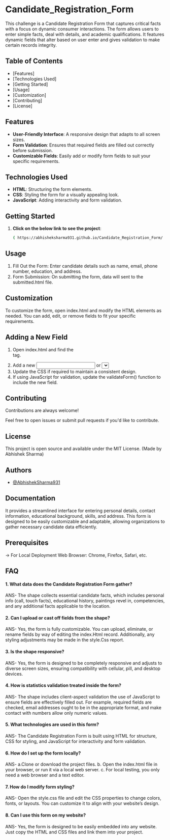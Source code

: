 # Candidate_Registration_Form


This challenge is a Candidate Registration Form that captures critical facts with a focus on dynamic consumer interactions. The form allows users to enter simple facts, deal with details, and academic qualifications. It features dynamic fields that alter based on user enter and gives validation to make certain records integrity.


## Table of Contents

- [Features]
- [Technologies Used]
- [Getting Started]
- [Usage]
- [Customization]
- [Contributing]
- [License]


## Features

- **User-Friendly Interface**: A responsive design that adapts to all screen sizes.
- **Form Validation**: Ensures that required fields are filled out correctly before submission.
- **Customizable Fields**: Easily add or modify form fields to suit your specific requirements.



## Technologies Used

- **HTML**: Structuring the form elements.
- **CSS**: Styling the form for a visually appealing look.
- **JavaScript**: Adding interactivity and form validation.

## Getting Started

1. **Click on the below link to see the project**:
   ```bash
   ( https://abhisheksharma931.github.io/Candidate_Registration_Form/ )
   
## Usage

1. Fill Out the Form: Enter candidate details such as name, email, phone number, education, and address.
2. Form Submission: On submitting the form, data will  sent to the submitted.html file.


## Customization

To customize the form, open index.html and modify the HTML elements as needed. You can add, edit, or remove fields to fit your specific requirements.

## Adding a New Field

1. Open index.html and find the <form> tag.
2. Add a new <input> or <select> field with appropriate name and id attributes.
3. Update the CSS if required to maintain a consistent design.
4. If using JavaScript for validation, update the validateForm() function to include the new field.


## Contributing

Contributions are always welcome!

Feel free to open issues or submit pull requests if you'd like to contribute.


## License

This project is open source and available under the MIT License. (Made by Abhishek Sharma)


## Authors

- [@AbhishekSharma931](https://github.com/AbhishekSharma931)


## Documentation

It provides a streamlined interface for entering personal details, contact information, educational background, skills, and address. This form is designed to be easily customizable and adaptable, allowing organizations to gather necessary candidate data efficiently.

## Prerequisites
  -> For Local Deployment
     Web Browser: Chrome, Firefox, Safari, etc.
     
## FAQ

#### 1. What data does the Candidate Registration Form gather?
ANS- The shape collects essential candidate facts, which includes personal info (call, touch facts), educational history, paintings revel in, competencies, and any additional facts applicable to the location.

#### 2. Can I upload or cast off fields from the shape?
ANS- Yes, the form is fully customizable. You can upload, eliminate, or rename fields by way of editing the index.Html record. Additionally, any styling adjustments may be made in the style.Css report.

#### 3. Is the shape responsive?
ANS- Yes, the form is designed to be completely responsive and adjusts to diverse screen sizes, ensuring compatibility with cellular, pill, and desktop devices.

#### 4. How is statistics validation treated inside the form?
ANS- The shape includes client-aspect validation the use of JavaScript to ensure fields are effectively filled out. For example, required fields are checked, email addresses ought to be in the appropriate format, and make contact with numbers allow only numeric values.
#### 5. What technologies are used in this form?
ANS- The Candidate Registration Form is built using HTML for structure, CSS for styling, and JavaScript for interactivity and form validation.

#### 6. How do I set up the form locally?
ANS- a.Clone or download the project files.
b. Open the index.html file in your browser, or run it via a local web server.
c. For local testing, you only need a web browser and a text editor.

#### 7. How do I modify form styling?
ANS- Open the style.css file and edit the CSS properties to change colors, fonts, or layouts. You can customize it to align with your website’s design.

#### 8. Can I use this form on my website?
ANS- Yes, the form is designed to be easily embedded into any website. Just copy the HTML and CSS files and link them into your project.




